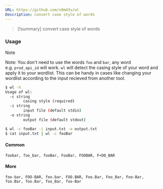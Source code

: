 ```yaml
---
URL: https://github.com/s0md3v/wl
Description: convert case style of words
---
```

>[!summary]
>convert case style of words

### Usage

>[!note]
>Note: You don't need to use the words `foo` and `bar`, any word e.g. `prod_api_id` will work. `wl` will detect the casing style of your word and apply it to your wordlist. This can be handy in cases like changing your wordlist according to the input recieved from another tool.

```bash
$ wl -h
Usage of wl:
  -c string
        casing style (required)
  -i string
        input file (default stdin)
  -o string
        output file (default stdout)

$ wl -c fooBar -i input.txt -o output.txt
$ cat input.txt | wl -c fooBar
```

#### Common

`foobar, foo_bar, fooBar, FooBar, FOOBAR, F<OO_BAR`

#### More

`foo-bar, FOO-BAR, foo.bar, FOO.BAR, Foo.Bar, Foo_Bar, Foo-Bar, foo.Bar, foo.Bar, foo_Bar, foo-Bar`